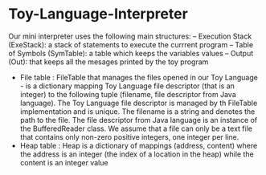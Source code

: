 # Toy-Language-Interpreter

Our mini interpreter uses the following main structures:
– Execution Stack (ExeStack): a stack of statements to execute the currrent program
– Table of Symbols (SymTable): a table which keeps the variables values
– Output (Out): that keeps all the mesages printed by the toy program
- File table : FileTable that manages the files opened in our Toy Language - is 
a dictionary mapping Toy Language file descriptor (that is an integer) to the following tuple
(filename, file descriptor from Java language). The Toy Language file descriptor is managed by
th FileTable implementation and is unique. The filename is a string and denotes the path to
the file. The file descriptor from Java language is an instance of the BufferedReader class.
We assume that a file can only be a text file that contains only non-zero positive integers, one
integer per line.
- Heap table : Heap is a dictionary of mappings (address, content) where the
address is an integer (the index of a location in the heap) while the content is an integer value
